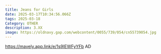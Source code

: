 ```yaml
---
title: Jeans for Girls
date: 2025-03-17T10:34:56.066Z
tags: 2025-03-18
Category: OTHER
description: 3.XX
image: https://oldnavy.gap.com/webcontent/0055/739/054/cn55739054.jpg
---
```

https://mavely.app.link/e/1s9IEWFyYFb   AD